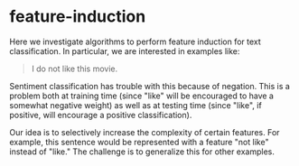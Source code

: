 # feature-induction

Here we investigate algorithms to perform feature induction for text classification. In particular, we are interested in examples like:

> I do not like this movie.

Sentiment classification has trouble with this because of negation. This is a problem both at training time (since "like" will be encouraged to have a somewhat negative weight) as well as at testing time (since "like", if positive, will encourage a positive classification).

Our idea is to selectively increase the complexity of certain features. For example, this sentence would be represented with a feature "not like" instead of "like." The challenge is to generalize this for other examples.

